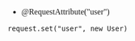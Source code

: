 <font face="Simsun" size=3>

- @RequestAttribute("user")
~~~
request.set("user", new User)
~~~

</font>